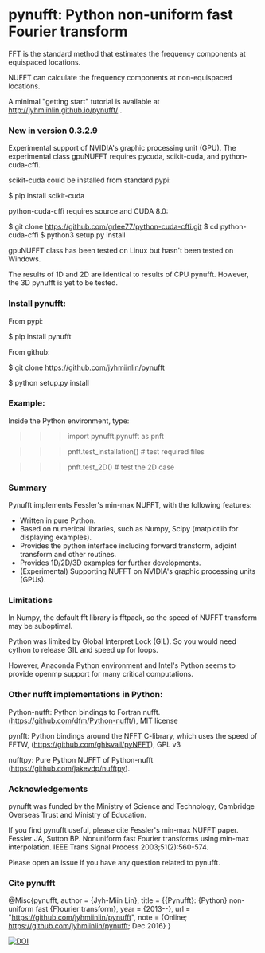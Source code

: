 # pynufft: Python non-uniform fast Fourier transform


FFT is the standard method that estimates the frequency components at equispaced locations.

NUFFT can calculate the frequency components at non-equispaced locations.

A minimal "getting start" tutorial is available at http://jyhmiinlin.github.io/pynufft/ .

### New in version 0.3.2.9

Experimental support of NVIDIA's graphic processing unit (GPU).
The experimental class gpuNUFFT requires pycuda, scikit-cuda, and python-cuda-cffi.

scikit-cuda could be installed from standard pypi:

$ pip install scikit-cuda

python-cuda-cffi requires source and CUDA 8.0:

$ git clone https://github.com/grlee77/python-cuda-cffi.git
$ cd python-cuda-cffi
$ python3 setup.py install

gpuNUFFT class has been tested on Linux but hasn't been tested on Windows.

The results of 1D and 2D are identical to results of CPU pynufft. However, the 3D pynufft is yet to be tested.

### Install pynufft:

From pypi:

$ pip install pynufft

From github:

$ git clone https://github.com/jyhmiinlin/pynufft

$ python setup.py install

### Example:

Inside the Python environment, type:


>>> import pynufft.pynufft as pnft

>>> pnft.test_installation() # test required files

>>> pnft.test_2D() # test the 2D case


### Summary

Pynufft implements Fessler's min-max NUFFT, with the following features:

- Written in pure Python.
- Based on numerical libraries, such as Numpy, Scipy (matplotlib for displaying examples).
- Provides the python interface including forward transform, adjoint transform and other routines.
- Provides 1D/2D/3D examples for further developments.
- (Experimental) Supporting NUFFT on NVIDIA's graphic processing units (GPUs).

### Limitations

In Numpy, the default fft library is fftpack, so the speed of NUFFT transform may be suboptimal.

Python was limited by Global Interpret Lock (GIL). So you would need cython to release GIL and speed up for loops.

However, Anaconda Python environment and Intel's Python seems to provide openmp support for many critical computations.

### Other nufft implementations in Python:

Python-nufft: Python bindings to Fortran nufft. (https://github.com/dfm/Python-nufft/), MIT license

pynfft: Python bindings around the NFFT C-library, which uses the speed of FFTW, (https://github.com/ghisvail/pyNFFT), GPL v3

nufftpy: Pure Python NUFFT of Python-nufft (https://github.com/jakevdp/nufftpy). 

### Acknowledgements

pynufft was funded by the Ministry of Science and Technology, Cambridge Overseas Trust and Ministry of Education.  

If you find pynufft useful, please cite Fessler's min-max NUFFT paper. 
Fessler JA, Sutton BP. Nonuniform fast Fourier transforms using min-max interpolation. IEEE Trans Signal Process 2003;51(2):560-574.

Please open an issue if you have any question related to pynufft.

### Cite pynufft

@Misc{pynufft, author = {Jyh-Miin Lin}, title = {{Pynufft}: {Python} non-uniform fast {F}ourier transform}, year = {2013--}, url = "https://github.com/jyhmiinlin/pynufft", note = {Online; https://github.com/jyhmiinlin/pynufft; Dec 2016} }

[![DOI](https://zenodo.org/badge/49985083.svg)](https://zenodo.org/badge/latestdoi/49985083)

